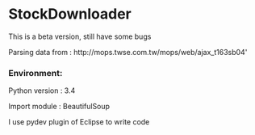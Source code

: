 # StockDownloader
<p>This is a beta version, still have some bugs</p>
<p>Parsing data from : http://mops.twse.com.tw/mops/web/ajax_t163sb04'</p>

### Environment:
<p>Python version : 3.4</p>
<p>Import module : BeautifulSoup</p>
<p>I use pydev plugin of Eclipse to write code</p>